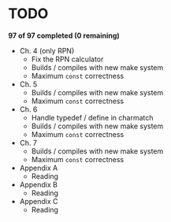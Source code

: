 # TODO

**97 of 97 completed (0 remaining)**

- Ch. 4 (only RPN)
  - Fix the RPN calculator
  - Builds / compiles with new make system
  - Maximum `const` correctness
- Ch. 5
  - Builds / compiles with new make system
  - Maximum `const` correctness
- Ch. 6
  - Handle typedef / define in charmatch
  - Builds / compiles with new make system
  - Maximum `const` correctness
- Ch. 7
  - Builds / compiles with new make system
  - Maximum `const` correctness
- Appendix A
  - Reading
- Appendix B
  - Reading
- Appendix C
  - Reading
